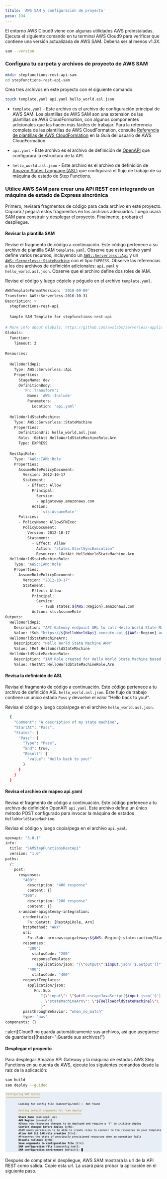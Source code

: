 ```yaml
---
título: 'AWS SAM y configuración de proyecto'
peso: 134
---
```


El entorno AWS Cloud9 viene con algunas utilidades AWS preinstaladas. Ejecuta el siguiente comando en tu terminal AWS Cloud9 para verificar que contiene una versión actualizada de AWS SAM. Debería ser al menos v1.3X.

```bash
sam --version
```

### Configura tu carpeta y archivos de proyecto de AWS SAM

```bash
mkdir stepfunctions-rest-api-sam
cd stepfunctions-rest-api-sam
```

Crea tres archivos en este proyecto con el siguiente comando:

```bash
touch template.yaml api.yaml hello_world.asl.json
```

- `template.yaml` - Este archivo es el archivo de configuración principal de AWS SAM. Los plantillas de AWS SAM son una extensión de las plantillas de AWS CloudFormation, con algunos componentes adicionales que las hacen más fáciles de trabajar. Para la referencia completa de las plantillas de AWS CloudFormation, consulte [Referencia de plantillas de AWS CloudFormation](https://docs.aws.amazon.com/AWSCloudFormation/latest/UserGuide/template-reference.html) en la Guía del usuario de AWS CloudFormation.

- `api.yaml` - Este archivo es el archivo de definición de [OpenAPI](https://github.com/OAI/OpenAPI-Specification/blob/main/versions/3.0.1.md) que configurará la estructura de la API.

- `hello_world.asl.json` - Este archivo es el archivo de definición de [Amazon States Language (ASL)](https://docs.aws.amazon.com/step-functions/latest/dg/concepts-amazon-states-language.html) que configurará el flujo de trabajo de su máquina de estado de Step Functions.

### Utilice AWS SAM para crear una API REST con integrando un máquina de estado de Express sincrónica

Primero, revisará fragmentos de código para cada archivo en este proyecto. Copiará / pegará estos fragmentos en los archivos adecuados. Luego usará SAM para construir y desplegar el proyecto. Finalmente, probará el despliegue.

#### Revisar la plantilla SAM

Revise el fragmento de código a continuación. Este código pertenece a su archivo de plantilla SAM `template.yaml`. Observe que este archivo yaml define varios recursos, incluyendo un [`AWS::Serverless::Api`](https://docs.aws.amazon.com/serverless-application-model/latest/developerguide/sam-resource-api.html) y un [`AWS::Serverless::StateMachine`](https://docs.aws.amazon.com/serverless-application-model/latest/developerguide/sam-resource-statemachine.html) con el tipo `EXPRESS`. Observe las referencias a los dos archivos de definición adicionales: `api.yaml` y `hello_world.asl.json`. Observe que el archivo define dos roles de IAM.

Revise el código y luego cópielo y péguelo en el archivo `template.yaml`.

```bash
AWSTemplateFormatVersion: '2010-09-09'
Transform: AWS::Serverless-2016-10-31
Description: >
  stepfunctions-rest-api

  Sample SAM Template for stepfunctions-rest-api

# More info about Globals: https://github.com/awslabs/serverless-application-model/blob/master/docs/globals.rst
Globals:
  Function:
    Timeout: 3

Resources:

  HelloWorldApi:
    Type: AWS::Serverless::Api
    Properties:
      StageName: dev
      DefinitionBody:
        'Fn::Transform':
          Name: 'AWS::Include'
          Parameters:
            Location: 'api.yaml'

  HelloWorldStateMachine:
    Type: AWS::Serverless::StateMachine
    Properties:
      DefinitionUri: hello_world.asl.json
      Role: !GetAtt HelloWorldStateMachineRole.Arn
      Type: EXPRESS

  RestApiRole:
    Type: 'AWS::IAM::Role'
    Properties:
      AssumeRolePolicyDocument:
        Version: 2012-10-17
        Statement:
          - Effect: Allow
            Principal:
              Service:
              - apigateway.amazonaws.com
            Action:
              - 'sts:AssumeRole'
      Policies:
      - PolicyName: AllowSFNExec
        PolicyDocument:
          Version: 2012-10-17
          Statement:
            - Effect: Allow
              Action: "states:StartSyncExecution"
              Resource: !GetAtt HelloWorldStateMachine.Arn
  HelloWorldStateMachineRole:
    Type: 'AWS::IAM::Role'
    Properties:
      AssumeRolePolicyDocument:
        Version: "2012-10-17"
        Statement:
          - Effect: Allow
            Principal:
              Service:
                - !Sub states.${AWS::Region}.amazonaws.com
            Action: sts:AssumeRole
Outputs:
  HelloWorldApi:
    Description: "API Gateway endpoint URL to call Hello World State Machine"
    Value: !Sub "https://${HelloWorldApi}.execute-api.${AWS::Region}.amazonaws.com/dev/"
  HelloWorldStateMachineArn:
    Description: "Hello World State Machine ARN"
    Value: !Ref HelloWorldStateMachine
  HelloWorldStateMachineRole:
    Description: "IAM Role created for Hello World State Machine based on the specified SAM Policy Templates"
    Value: !GetAtt HelloWorldStateMachineRole.Arn
```

#### Revisa la definición de ASL

Revisa el fragmento de código a continuación. Este código pertenece a tu archivo de definición ASL `hello_world.asl.json`. Este flujo de trabajo contiene un único estado `Pass` y devuelve el valor "Hello back to you!".

Revisa el código y luego copia/pega en el archivo `hello_world.asl.json`.

```bash
  {
    "Comment": "A description of my state machine",
    "StartAt": "Pass",
    "States": {
      "Pass": {
        "Type": "Pass",
        "End": true,
        "Result": {
          "value": "Hello back to you!"
        }
      }
    }
  }
```

#### Revisa el archivo de mapeo api.yaml

Revisa el fragmento de código a continuación. Este código pertenece a tu archivo de definición OpenAPI `api.yaml`. Este archivo define un único método POST configurado para invocar la máquina de estados `HelloWorldStateMachine`.

Revisa el código y luego copia/pega en el archivo `api.yaml`.

```bash
openapi: "3.0.1"
info:
  title: "SAMStepFunctionsRestApi"
  version: "1.0"
paths:
  /:
    post:
      responses:
        "400":
          description: "400 response"
          content: {}
        "200":
          description: "200 response"
          content: {}
      x-amazon-apigateway-integration:
        credentials:
          Fn::GetAtt: [RestApiRole, Arn]
        httpMethod: "ANY"
        uri:
          Fn::Sub: arn:aws:apigateway:${AWS::Region}:states:action/StartSyncExecution
        responses:
          "200":
            statusCode: "200"
            responseTemplates:
              application/json: "{\"output\":$input.json('$.output')}"
          "400":
            statusCode: "400"
        requestTemplates:
          application/json:
             Fn::Sub:
                "{\"input\": \"$util.escapeJavaScript($input.json('$'))\"\
                , \"stateMachineArn\": \"${HelloWorldStateMachine}\"\
                }"
        passthroughBehavior: "when_no_match"
        type: "aws"
components: {}
```

::alert[Cloud9 no guarda automáticamente sus archivos, así que asegúrese de guardarlos]{header="¡Guarde sus archivos!"}

#### Desplegar el proyecto

Para desplegar Amazon API Gateway y la máquina de estados AWS Step Functions en su cuenta de AWS, ejecute los siguientes comandos desde la raíz de la aplicación:

```bash
sam build
sam deploy --guided
```

![AWS SAM deploy](/static/img/module-11/sam-deploy.png)

Después de completar el despliegue, AWS SAM mostrará la url de la API REST como salida. Copie esta url. La usará para probar la aplicación en el siguiente paso.
